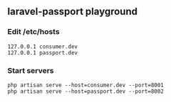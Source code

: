 ## laravel-passport playground

### Edit /etc/hosts
```
127.0.0.1 consumer.dev
127.0.0.1 passport.dev
```

### Start servers
```
php artisan serve --host=consumer.dev --port=8001
php artisan serve --host=passport.dev --port=8002
```
